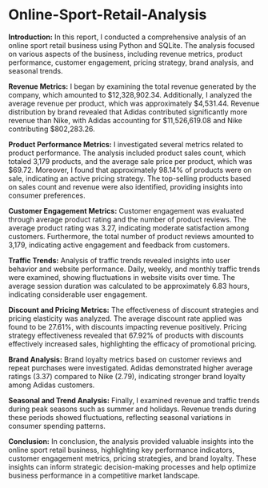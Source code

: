 # Online-Sport-Retail-Analysis

**Introduction:**
In this report, I conducted a comprehensive analysis of an online sport retail business using Python and SQLite. The analysis focused on various aspects of the business, including revenue metrics, product performance, customer engagement, pricing strategy, brand analysis, and seasonal trends.

**Revenue Metrics:**
I began by examining the total revenue generated by the company, which amounted to $12,328,902.34. Additionally, I analyzed the average revenue per product, which was approximately $4,531.44. Revenue distribution by brand revealed that Adidas contributed significantly more revenue than Nike, with Adidas accounting for $11,526,619.08 and Nike contributing $802,283.26.

**Product Performance Metrics:**
I investigated several metrics related to product performance. The analysis included product sales count, which totaled 3,179 products, and the average sale price per product, which was $69.72. Moreover, I found that approximately 98.14% of products were on sale, indicating an active pricing strategy. The top-selling products based on sales count and revenue were also identified, providing insights into consumer preferences.

**Customer Engagement Metrics:**
Customer engagement was evaluated through average product rating and the number of product reviews. The average product rating was 3.27, indicating moderate satisfaction among customers. Furthermore, the total number of product reviews amounted to 3,179, indicating active engagement and feedback from customers.

**Traffic Trends:**
Analysis of traffic trends revealed insights into user behavior and website performance. Daily, weekly, and monthly traffic trends were examined, showing fluctuations in website visits over time. The average session duration was calculated to be approximately 6.83 hours, indicating considerable user engagement.

**Discount and Pricing Metrics:**
The effectiveness of discount strategies and pricing elasticity was analyzed. The average discount rate applied was found to be 27.61%, with discounts impacting revenue positively. Pricing strategy effectiveness revealed that 67.92% of products with discounts effectively increased sales, highlighting the efficacy of promotional pricing.

**Brand Analysis:**
Brand loyalty metrics based on customer reviews and repeat purchases were investigated. Adidas demonstrated higher average ratings (3.37) compared to Nike (2.79), indicating stronger brand loyalty among Adidas customers.

**Seasonal and Trend Analysis:**
Finally, I examined revenue and traffic trends during peak seasons such as summer and holidays. Revenue trends during these periods showed fluctuations, reflecting seasonal variations in consumer spending patterns.

**Conclusion:**
In conclusion, the analysis provided valuable insights into the online sport retail business, highlighting key performance indicators, customer engagement metrics, pricing strategies, and brand loyalty. These insights can inform strategic decision-making processes and help optimize business performance in a competitive market landscape.
